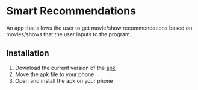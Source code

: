 # Smart Recommendations
An app that allows the user to get movie/show recommendations based on movies/shows that the user inputs to the program.

## Installation
1. Download the current version of the [apk](https://github.com/Smart-Recommendations/Smart-Recommendations/releases/tag/v0.0.1)
2. Move the apk file to your phone
3. Open and install the apk on your phone
